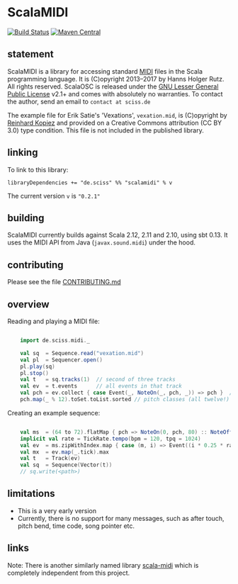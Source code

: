 # ScalaMIDI

[![Build Status](https://travis-ci.org/Sciss/ScalaMIDI.svg?branch=master)](https://travis-ci.org/Sciss/ScalaMIDI)
[![Maven Central](https://maven-badges.herokuapp.com/maven-central/de.sciss/scalamidi_2.11/badge.svg)](https://maven-badges.herokuapp.com/maven-central/de.sciss/scalamidi_2.11)

## statement

ScalaMIDI is a library for accessing standard [MIDI](http://www.midi.org/) files in the Scala programming language. It is (C)opyright 2013&ndash;2017 by Hanns Holger Rutz. All rights reserved. ScalaOSC is released under the [GNU Lesser General Public License](https://raw.github.com/Sciss/ScalaMIDI/master/LICENSE) v2.1+ and comes with absolutely no warranties. To contact the author, send an email to `contact at sciss.de`

The example file for Erik Satie's 'Vexations', `vexation.mid`, is (C)opyright by [Reinhard Kopiez](http://musicweb.hmt-hannover.de/satie/) and provided on a Creative Commons attribution (CC BY 3.0) type condition. This file is not included in the published library.

## linking

To link to this library:

    libraryDependencies += "de.sciss" %% "scalamidi" % v

The current version `v` is `"0.2.1"`

## building

ScalaMIDI currently builds against Scala 2.12, 2.11 and 2.10, using sbt 0.13. It uses the MIDI API from Java (`javax.sound.midi`) under the hood.

## contributing

Please see the file [CONTRIBUTING.md](CONTRIBUTING.md)

## overview

Reading and playing a MIDI file:

```scala

    import de.sciss.midi._

    val sq  = Sequence.read("vexation.mid")
    val pl  = Sequencer.open()
    pl.play(sq)
    pl.stop()
    val t   = sq.tracks(1)  // second of three tracks
    val ev  = t.events      // all events in that track
    val pch = ev.collect { case Event(_, NoteOn(_, pch, _)) => pch }  // pitches
    pch.map(_ % 12).toSet.toList.sorted // pitch classes (all twelve!)
```

Creating an example sequence:

```scala

    val ms  = (64 to 72).flatMap { pch => NoteOn(0, pch, 80) :: NoteOff(0, pch, 0) :: Nil }
    implicit val rate = TickRate.tempo(bpm = 120, tpq = 1024)
    val ev  = ms.zipWithIndex.map { case (m, i) => Event((i * 0.25 * rate.value).toLong, m) }
    val mx  = ev.map(_.tick).max
    val t   = Track(ev)
    val sq  = Sequence(Vector(t))
    // sq.write(<path>)
```

## limitations

- This is a very early version
- Currently, there is no support for many messages, such as after touch, pitch bend, time code, song pointer etc.

## links

Note: There is another similarly named library [scala-midi](http://code.google.com/p/scala-midi/) which is completely independent from this project.
